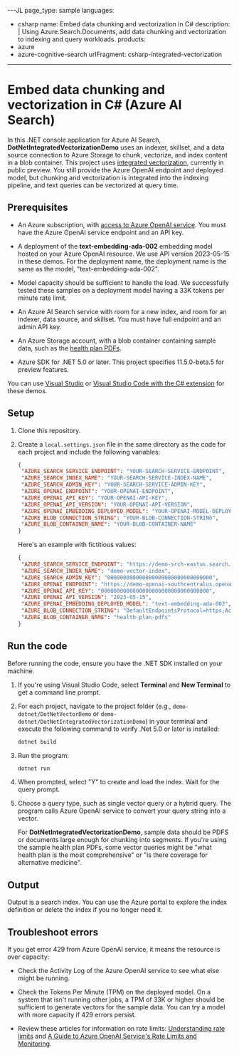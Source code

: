 ---JL
page_type: sample
languages:
  - csharp
name: Embed data chunking and vectorization in C#
description: |
  Using Azure.Search.Documents, add data chunking and vectorization to indexing and query workloads.
products:
  - azure
  - azure-cognitive-search
urlFragment: csharp-integrated-vectorization
---

# Embed data chunking and vectorization in C# (Azure AI Search)

In this .NET console application for Azure AI Search, **DotNetIntegratedVectorizationDemo** uses an indexer, skillset, and a data source connection to Azure Storage to chunk, vectorize, and index content in a blob container. This project uses [integrated vectorization](https://learn.microsoft.com/azure/search/vector-search-integrated-vectorization), currently in public preview. You still provide the Azure OpenAI endpoint and deployed model, but chunking and vectorization is integrated into the indexing pipeline, and text queries can be vectorized at query time.

## Prerequisites  

+ An Azure subscription, with [access to Azure OpenAI service](https://aka.ms/oai/access). You must have the Azure OpenAI service endpoint and an API key.

+ A deployment of the **text-embedding-ada-002** embedding model hosted on your Azure OpenAI resource. We use API version 2023-05-15 in these demos. For the deployment name, the deployment name is the same as the model, "text-embedding-ada-002".  

+ Model capacity should be sufficient to handle the load. We successfully tested these samples on a deployment model having a 33K tokens per minute rate limit. 

+ An Azure AI Search service with room for a new index, and room for an indexer, data source, and skillset. You must have full endpoint and an admin API key.  

+ An Azure Storage account, with a blob container containing sample data, such as the [health plan PDFs](https://github.com/Azure-Samples/azure-search-sample-data/tree/main/health-plan).

+ Azure SDK for .NET 5.0 or later. This project specifies 11.5.0-beta.5 for preview features.

You can use [Visual Studio](https://visualstudio.microsoft.com/) or [Visual Studio Code with the C# extension](https://marketplace.visualstudio.com/items?itemName=ms-dotnettools.csharp) for these demos.  

## Setup  

1. Clone this repository.  

2. Create a `local.settings.json` file in the same directory as the code for each project and include the following variables:  
  
   ```json  
   {  
    "AZURE_SEARCH_SERVICE_ENDPOINT": "YOUR-SEARCH-SERVICE-ENDPOINT",  
    "AZURE_SEARCH_INDEX_NAME": "YOUR-SEARCH-SERVICE-INDEX-NAME",  
    "AZURE_SEARCH_ADMIN_KEY": "YOUR-SEARCH-SERVICE-ADMIN-KEY",  
    "AZURE_OPENAI_ENDPOINT": "YOUR-OPENAI-ENDPOINT",  
    "AZURE_OPENAI_API_KEY": "YOUR-OPENAI-API-KEY",  
    "AZURE_OPENAI_API_VERSION": "YOUR-OPENAI-API-VERSION",  
    "AZURE_OPENAI_EMBEDDING_DEPLOYED_MODEL": "YOUR-OPENAI-MODEL-DEPLOYMENT-NAME",
    "AZURE_BLOB_CONNECTION_STRING": "YOUR-BLOB-CONNECTION-STRING",
    "AZURE_BLOB_CONTAINER_NAME": "YOUR-BLOB-CONTAINER-NAME"
   }  
   ```  
  
   Here's an example with fictitious values:  
  
   ```json  
   {  
    "AZURE_SEARCH_SERVICE_ENDPOINT": "https://demo-srch-eastus.search.windows.net",  
    "AZURE_SEARCH_INDEX_NAME": "demo-vector-index",  
    "AZURE_SEARCH_ADMIN_KEY": "000000000000000000000000000000000",  
    "AZURE_OPENAI_ENDPOINT": "https://demo-openai-southcentralus.openai.azure.com/",  
    "AZURE_OPENAI_API_KEY": "0000000000000000000000000000000000",  
    "AZURE_OPENAI_API_VERSION": "2023-05-15",  
    "AZURE_OPENAI_EMBEDDING_DEPLOYED_MODEL": "text-embedding-ada-002",
    "AZURE_BLOB_CONNECTION_STRING": "DefaultEndpointsProtocol=https;AccountName=mystorageaccount;AccountKey=000000000000000000000000==;EndpointSuffix=core.windows.net",
    "AZURE_BLOB_CONTAINER_NAME": "health-plan-pdfs"
   }  
   ```  

## Run the code  

Before running the code, ensure you have the .NET SDK installed on your machine.  

1. If you're using Visual Studio Code, select **Terminal** and **New Terminal** to get a command line prompt.   
  
1. For each project, navigate to the project folder (e.g., `demo-dotnet/DotNetVectorDemo` or `demo-dotnet/DotNetIntegratedVectorizationDemo`) in your terminal and execute the following command to verify .Net 5.0 or later is installed:  
  
   ```bash  
   dotnet build  
   ```  

1. Run the program:  
  
   ```bash  
   dotnet run  
   ```  

1. When prompted, select "Y" to create and load the index. Wait for the query prompt.  

1. Choose a query type, such as single vector query or a hybrid query. The program calls Azure OpenAI service to convert your query string into a vector.  
  
   For **DotNetIntegratedVectorizationDemo**, sample data should be PDFS or documents large enough for chunking into segments. If you're using the sample health plan PDFs, some vector queries might be "what health plan is the most comprehensive" or "is there coverage for alternative medicine".  

## Output  

Output is a search index. You can use the Azure portal to explore the index definition or delete the index if you no longer need it.  

## Troubleshoot errors  

If you get error 429 from Azure OpenAI service, it means the resource is over capacity:  

+ Check the Activity Log of the Azure OpenAI service to see what else might be running.  

+ Check the Tokens Per Minute (TPM) on the deployed model. On a system that isn't running other jobs, a TPM of 33K or higher should be sufficient to generate vectors for the sample data. You can try a model with more capacity if 429 errors persist.  

+ Review these articles for information on rate limits: [Understanding rate limits](https://learn.microsoft.com/azure/ai-services/openai/how-to/quota?tabs=rest#understanding-rate-limits) and [A Guide to Azure OpenAI Service's Rate Limits and Monitoring](https://clemenssiebler.com/posts/understanding-azure-openai-rate-limits-monitoring/).